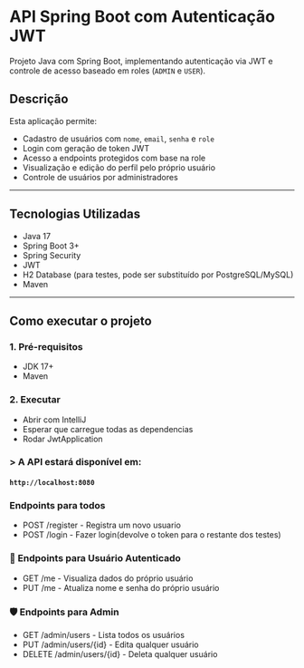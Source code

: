 # API Spring Boot com Autenticação JWT

Projeto Java com Spring Boot, implementando autenticação via JWT e controle de acesso baseado em roles (`ADMIN` e `USER`).

##   Descrição

Esta aplicação permite:
- Cadastro de usuários com `nome`, `email`, `senha` e `role`
- Login com geração de token JWT
- Acesso a endpoints protegidos com base na role
- Visualização e edição do perfil pelo próprio usuário
- Controle de usuários por administradores

---

##   Tecnologias Utilizadas

- Java 17
- Spring Boot 3+
- Spring Security
- JWT
- H2 Database (para testes, pode ser substituído por PostgreSQL/MySQL)
- Maven

---

##  Como executar o projeto

### 1. Pré-requisitos

- JDK 17+
- Maven

### 2. Executar

- Abrir com IntelliJ
- Esperar que carregue todas as dependencias
- Rodar JwtApplication

### > A API estará disponível em:  
#### `http://localhost:8080`

### Endpoints para todos
- POST /register - Registra um novo usuario
- POST /login - Fazer login(devolve o token para o restante dos testes)
### 👤 Endpoints para Usuário Autenticado
- GET	/me	 -  Visualiza dados do próprio usuário
- PUT	/me	 -  Atualiza nome e senha do próprio usuário

### 🛡️ Endpoints para Admin
- GET	    /admin/users	-  Lista todos os usuários
- PUT	    /admin/users/{id}	- Edita qualquer usuário
- DELETE	/admin/users/{id}	- Deleta qualquer usuário
